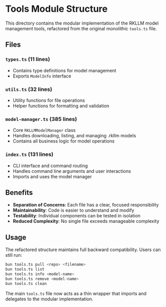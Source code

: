 # Tools Module Structure

This directory contains the modular implementation of the RKLLM model management tools, refactored from the original monolithic `tools.ts` file.

## Files

### `types.ts` (11 lines)
- Contains type definitions for model management
- Exports `ModelInfo` interface

### `utils.ts` (32 lines) 
- Utility functions for file operations
- Helper functions for formatting and validation

### `model-manager.ts` (385 lines)
- Core `RKLLMModelManager` class
- Handles downloading, listing, and managing .rkllm models
- Contains all business logic for model operations

### `index.ts` (131 lines)
- CLI interface and command routing
- Handles command line arguments and user interactions
- Imports and uses the model manager

## Benefits

- **Separation of Concerns**: Each file has a clear, focused responsibility
- **Maintainability**: Code is easier to understand and modify
- **Testability**: Individual components can be tested in isolation
- **Reduced Complexity**: No single file exceeds manageable complexity

## Usage

The refactored structure maintains full backward compatibility. Users can still run:

```bash
bun tools.ts pull <repo> <filename>
bun tools.ts list
bun tools.ts info <model-name>
bun tools.ts remove <model-name>
bun tools.ts clean
```

The main `tools.ts` file now acts as a thin wrapper that imports and delegates to the modular implementation.